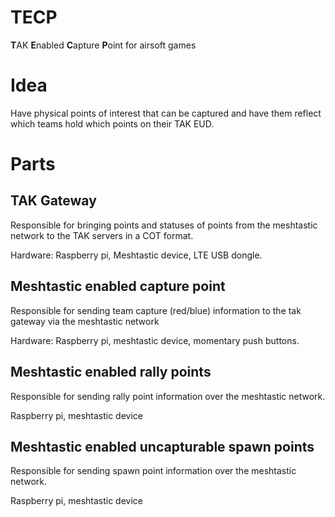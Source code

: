 # TECP
**T**AK **E**nabled **C**apture **P**oint for airsoft games

# Idea
Have physical points of interest that can be captured and have them reflect which teams hold which points on their TAK EUD.

# Parts

## TAK Gateway
Responsible for bringing points and statuses of points from the meshtastic network to the TAK servers in a COT format.


Hardware: Raspberry pi, Meshtastic device, LTE USB dongle.

## Meshtastic enabled capture point
Responsible for sending team capture (red/blue) information to the tak gateway via the meshtastic network

Hardware: Raspberry pi, meshtastic device, momentary push buttons.

## Meshtastic enabled rally points
Responsible for sending rally point information over the meshtastic network.

Raspberry pi, meshtastic device

## Meshtastic enabled uncapturable spawn points
Responsible for sending spawn point information over the meshtastic network.

Raspberry pi, meshtastic device

